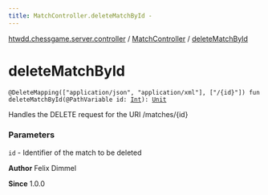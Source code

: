 ```yaml
---
title: MatchController.deleteMatchById - 
---
```


[htwdd.chessgame.server.controller](../index.html) / [MatchController](index.html) / [deleteMatchById](./delete-match-by-id.html)

# deleteMatchById

`@DeleteMapping(["application/json", "application/xml"], ["/{id}"]) fun deleteMatchById(@PathVariable id: `[`Int`](https://kotlinlang.org/api/latest/jvm/stdlib/kotlin/-int/index.html)`): `[`Unit`](https://kotlinlang.org/api/latest/jvm/stdlib/kotlin/-unit/index.html)

Handles the DELETE request for the URI /matches/{id}

### Parameters

`id` - Identifier of the match to be deleted

**Author**
Felix Dimmel

**Since**
1.0.0

